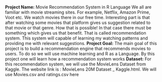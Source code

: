 **Project Name:** Movie Recommendation System in R Language
We all are familiar with movie streaming sites. For example, Netflix, Amazon Prime, Voot etc. We watch movies there in our free time. Interesting part is that after watching some movies that platform gives us suggestion related to that movie or that genre. How that is possible! In that case there must be something which gives us that benefit. That is called recommendation system. This system will capable of learning my watching patterns and providing me with relevant suggestions.
**Project Goal:** The main goal of this project is to build a recommendation engine that recommends movies to users. To do so we will use machine learning and R as a Language. By this project one will learn how a recommendation system works
**Dataset:** For this recommendation system, we will use the MovieLens Dataset from Kaggle. The website link is : MovieLens 20M Dataset _ Kaggle.html. We will use Movies.csv and ratings.csv here
